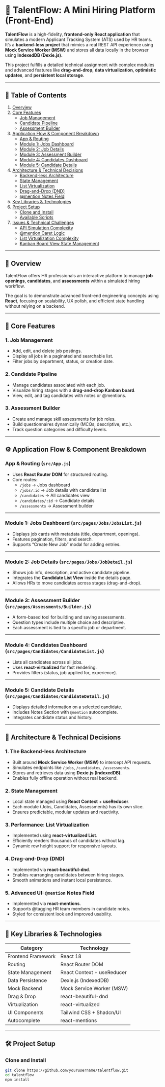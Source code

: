 # 💼 TalentFlow: A Mini Hiring Platform (Front-End)

**TalentFlow** is a high-fidelity, **frontend-only React application** that simulates a modern Applicant Tracking System (ATS) used by HR teams.  
It’s a **backend-less project** that mimics a real REST API experience using **Mock Service Worker (MSW)** and stores all data locally in the browser using **IndexedDB (Dexie.js)**.

This project fulfills a detailed technical assignment with complex modules and advanced features like **drag-and-drop**, **data virtualization**, **optimistic updates**, and **persistent local storage**.

---

## 🧭 Table of Contents

1. [Overview](#overview)
2. [Core Features](#core-features)
   - [Job Management](#1-job-management)
   - [Candidate Pipeline](#2-candidate-pipeline)
   - [Assessment Builder](#3-assessment-builder)
3. [Application Flow & Component Breakdown](#application-flow--component-breakdown)
   - [App & Routing](#app--routing-srcappjs)
   - [Module 1: Jobs Dashboard](#module-1-jobs-dashboard)
   - [Module 2: Job Details](#module-2-job-details)
   - [Module 3: Assessment Builder](#module-3-assessment-builder)
   - [Module 4: Candidates Dashboard](#module-4-candidates-dashboard)
   - [Module 5: Candidate Details](#module-5-candidate-details)
4. [Architecture & Technical Decisions](#architecture--technical-decisions)
   - [Backend-less Architecture](#1-the-backend-less-architecture)
   - [State Management](#2-state-management)
   - [List Virtualization](#3-performance-list-virtualization)
   - [Drag-and-Drop (DND)](#4-drag-and-drop-dnd)
   - [@mention Notes Field](#5-advanced-ui-mention-notes-field)
5. [Key Libraries & Technologies](#key-libraries--technologies)
6. [Project Setup](#project-setup)
   - [Clone and Install](#clone-and-install)
   - [Available Scripts](#available-scripts)
7. [Issues & Technical Challenges](#issues--technical-challenges)
   - [API Simulation Complexity](#api-simulation-complexity)
   - [@mention Caret Logic](#mention-caret-logic)
   - [List Virtualization Complexity](#list-virtualization-complexity)
   - [Kanban Board View State Management](#kanban-board-view-state-management)

---

## 📘 Overview

TalentFlow offers HR professionals an interactive platform to manage **job openings**, **candidates**, and **assessments** within a simulated hiring workflow.

The goal is to demonstrate advanced front-end engineering concepts using **React**, focusing on scalability, UX polish, and efficient state handling without relying on a backend.

---

## 🚀 Core Features

### 1. Job Management

- Add, edit, and delete job postings.
- Display all jobs in a paginated and searchable list.
- Filter jobs by department, status, or creation date.

### 2. Candidate Pipeline

- Manage candidates associated with each job.
- Visualize hiring stages with a **drag-and-drop Kanban board**.
- View, edit, and tag candidates with notes or @mentions.

### 3. Assessment Builder

- Create and manage skill assessments for job roles.
- Build questionnaires dynamically (MCQs, descriptive, etc.).
- Track question categories and difficulty levels.

---

## ⚙️ Application Flow & Component Breakdown

### App & Routing (`src/App.js`)

- Uses **React Router DOM** for structured routing.
- Core routes:
  - `/jobs` → Jobs dashboard
  - `/jobs/:id` → Job details with candidate list
  - `/candidates` → All candidates view
  - `/candidates/:id` → Candidate details
  - `/assessments` → Assessment builder

---

### Module 1: Jobs Dashboard (`src/pages/Jobs/JobsList.js`)

- Displays job cards with metadata (title, department, openings).
- Features pagination, filters, and search.
- Supports “Create New Job” modal for adding entries.

---

### Module 2: Job Details (`src/pages/Jobs/JobDetail.js`)

- Shows job info, description, and active candidate pipeline.
- Integrates the **Candidate List View** inside the details page.
- Allows HRs to move candidates across stages (drag-and-drop).

---

### Module 3: Assessment Builder (`src/pages/Assessments/Builder.js`)

- A form-based tool for building and saving assessments.
- Question types include multiple choice and descriptive.
- Each assessment is tied to a specific job or department.

---

### Module 4: Candidates Dashboard (`src/pages/Candidates/CandidateList.js`)

- Lists all candidates across all jobs.
- Uses **react-virtualized** for fast rendering.
- Provides filters (status, job applied for, experience).

---

### Module 5: Candidate Details (`src/pages/Candidates/CandidateDetail.js`)

- Displays detailed information on a selected candidate.
- Includes Notes Section with `@mention` autocomplete.
- Integrates candidate status and history.

---

## 🧩 Architecture & Technical Decisions

### 1. The Backend-less Architecture

- Built around **Mock Service Worker (MSW)** to intercept API requests.
- Simulates endpoints like `/jobs`, `/candidates`, `/assessments`.
- Stores and retrieves data using **Dexie.js (IndexedDB)**.
- Enables fully offline operation without real backend.

### 2. State Management

- Local state managed using **React Context** + **useReducer**.
- Each module (Jobs, Candidates, Assessments) has its own slice.
- Ensures predictable, modular updates and reactivity.

### 3. Performance: List Virtualization

- Implemented using **react-virtualized List**.
- Efficiently renders thousands of candidates without lag.
- Dynamic row height support for responsive layouts.

### 4. Drag-and-Drop (DND)

- Implemented via **react-beautiful-dnd**.
- Enables rearranging candidates between hiring stages.
- Smooth animations and instant local persistence.

### 5. Advanced UI: `@mention` Notes Field

- Implemented via **react-mentions**.
- Supports @tagging HR team members in candidate notes.
- Styled for consistent look and improved usability.

---

## 🧰 Key Libraries & Technologies

| Category           | Technology                 |
| ------------------ | -------------------------- |
| Frontend Framework | React 18                   |
| Routing            | React Router DOM           |
| State Management   | React Context + useReducer |
| Data Persistence   | Dexie.js (IndexedDB)       |
| Mock Backend       | Mock Service Worker (MSW)  |
| Drag & Drop        | react-beautiful-dnd        |
| Virtualization     | react-virtualized          |
| UI Components      | Tailwind CSS + Shadcn/UI   |
| Autocomplete       | react-mentions             |

---

## 🛠 Project Setup

### Clone and Install

```bash
git clone https://github.com/yourusername/talentflow.git
cd talentflow
npm install
```
